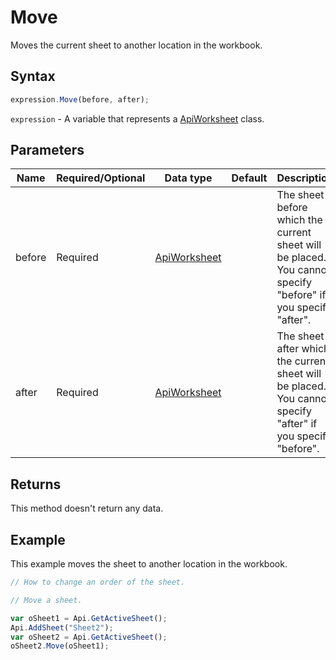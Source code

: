 # Move

Moves the current sheet to another location in the workbook.

## Syntax

```javascript
expression.Move(before, after);
```

`expression` - A variable that represents a [ApiWorksheet](../ApiWorksheet.md) class.

## Parameters

| **Name** | **Required/Optional** | **Data type** | **Default** | **Description** |
| ------------- | ------------- | ------------- | ------------- | ------------- |
| before | Required | [ApiWorksheet](../../ApiWorksheet/ApiWorksheet.md) |  | The sheet before which the current sheet will be placed. You cannot specify "before" if you specify "after". |
| after | Required | [ApiWorksheet](../../ApiWorksheet/ApiWorksheet.md) |  | The sheet after which the current sheet will be placed. You cannot specify "after" if you specify "before". |

## Returns

This method doesn't return any data.

## Example

This example moves the sheet to another location in the workbook.

```javascript editor-xlsx
// How to change an order of the sheet.

// Move a sheet.

var oSheet1 = Api.GetActiveSheet();
Api.AddSheet("Sheet2");
var oSheet2 = Api.GetActiveSheet();
oSheet2.Move(oSheet1);
```
